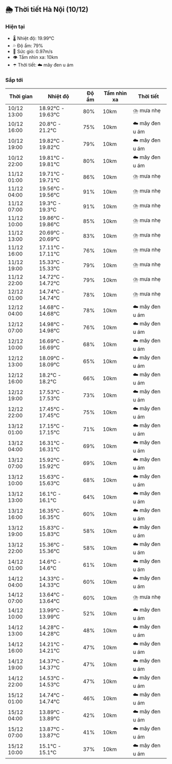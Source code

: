## 🌦️ Thời tiết Hà Nội (10/12)

### Hiện tại

- 🌡️ Nhiệt độ: 19.99℃
- 💦 Độ ẩm: 79%
- 💨 Sức gió: 0.97m/s
- 👁️ Tầm nhìn xa: 10km
- ☂️ Thời tiết: ☁️ mây đen u ám

### Sắp tới

| Thời gian | Nhiệt độ | Độ ẩm | Tầm nhìn xa | Thời tiết |
| --- | --- | --- | --- | --- |
| 10/12 13:00 | 18.92℃ - 19.63℃ | 80% | 10km | ⛈️ mưa nhẹ |
| 10/12 16:00 | 20.8℃ - 21.2℃ | 75% | 10km | ☁️ mây đen u ám |
| 10/12 19:00 | 19.82℃ - 19.82℃ | 79% | 10km | ☁️ mây đen u ám |
| 10/12 22:00 | 19.81℃ - 19.81℃ | 80% | 10km | ☁️ mây đen u ám |
| 11/12 01:00 | 19.71℃ - 19.71℃ | 86% | 10km | ⛈️ mưa nhẹ |
| 11/12 04:00 | 19.56℃ - 19.56℃ | 91% | 10km | ⛈️ mưa nhẹ |
| 11/12 07:00 | 19.3℃ - 19.3℃ | 91% | 10km | ⛈️ mưa nhẹ |
| 11/12 10:00 | 19.86℃ - 19.86℃ | 85% | 10km | ⛈️ mưa nhẹ |
| 11/12 13:00 | 20.69℃ - 20.69℃ | 83% | 10km | ⛈️ mưa nhẹ |
| 11/12 16:00 | 17.11℃ - 17.11℃ | 76% | 10km | ⛈️ mưa nhẹ |
| 11/12 19:00 | 15.33℃ - 15.33℃ | 79% | 10km | ⛈️ mưa nhẹ |
| 11/12 22:00 | 14.72℃ - 14.72℃ | 79% | 10km | ⛈️ mưa nhẹ |
| 12/12 01:00 | 14.74℃ - 14.74℃ | 78% | 10km | ⛈️ mưa nhẹ |
| 12/12 04:00 | 14.68℃ - 14.68℃ | 78% | 10km | ☁️ mây đen u ám |
| 12/12 07:00 | 14.98℃ - 14.98℃ | 76% | 10km | ☁️ mây đen u ám |
| 12/12 10:00 | 16.69℃ - 16.69℃ | 68% | 10km | ☁️ mây đen u ám |
| 12/12 13:00 | 18.09℃ - 18.09℃ | 65% | 10km | ☁️ mây đen u ám |
| 12/12 16:00 | 18.2℃ - 18.2℃ | 66% | 10km | ☁️ mây đen u ám |
| 12/12 19:00 | 17.53℃ - 17.53℃ | 73% | 10km | ☁️ mây đen u ám |
| 12/12 22:00 | 17.45℃ - 17.45℃ | 75% | 10km | ☁️ mây đen u ám |
| 13/12 01:00 | 17.15℃ - 17.15℃ | 71% | 10km | ☁️ mây đen u ám |
| 13/12 04:00 | 16.31℃ - 16.31℃ | 69% | 10km | ☁️ mây đen u ám |
| 13/12 07:00 | 15.92℃ - 15.92℃ | 69% | 10km | ☁️ mây đen u ám |
| 13/12 10:00 | 15.63℃ - 15.63℃ | 68% | 10km | ☁️ mây đen u ám |
| 13/12 13:00 | 16.1℃ - 16.1℃ | 64% | 10km | ☁️ mây đen u ám |
| 13/12 16:00 | 16.35℃ - 16.35℃ | 60% | 10km | ☁️ mây đen u ám |
| 13/12 19:00 | 15.83℃ - 15.83℃ | 58% | 10km | ☁️ mây đen u ám |
| 13/12 22:00 | 15.36℃ - 15.36℃ | 58% | 10km | ☁️ mây đen u ám |
| 14/12 01:00 | 14.6℃ - 14.6℃ | 61% | 10km | ☁️ mây đen u ám |
| 14/12 04:00 | 14.33℃ - 14.33℃ | 60% | 10km | ☁️ mây đen u ám |
| 14/12 07:00 | 13.64℃ - 13.64℃ | 60% | 10km | ⛈️ mưa nhẹ |
| 14/12 10:00 | 13.99℃ - 13.99℃ | 52% | 10km | ☁️ mây đen u ám |
| 14/12 13:00 | 14.28℃ - 14.28℃ | 48% | 10km | ☁️ mây đen u ám |
| 14/12 16:00 | 14.21℃ - 14.21℃ | 47% | 10km | ☁️ mây đen u ám |
| 14/12 19:00 | 14.37℃ - 14.37℃ | 47% | 10km | ☁️ mây đen u ám |
| 14/12 22:00 | 14.53℃ - 14.53℃ | 47% | 10km | ☁️ mây đen u ám |
| 15/12 01:00 | 14.74℃ - 14.74℃ | 46% | 10km | ☁️ mây đen u ám |
| 15/12 04:00 | 13.89℃ - 13.89℃ | 42% | 10km | ☁️ mây đen u ám |
| 15/12 07:00 | 13.87℃ - 13.87℃ | 41% | 10km | ☁️ mây đen u ám |
| 15/12 10:00 | 15.1℃ - 15.1℃ | 37% | 10km | ☁️ mây đen u ám |

